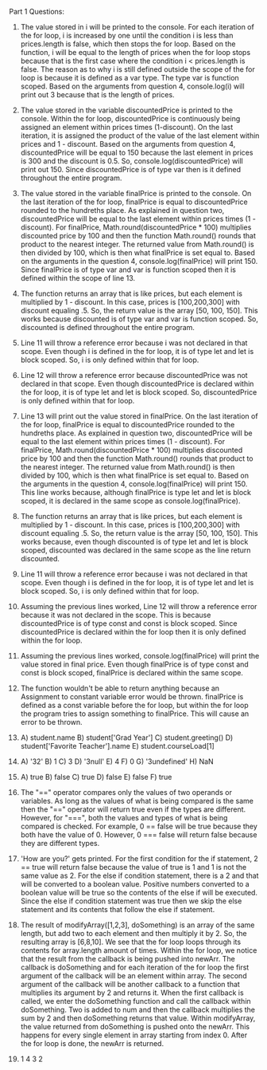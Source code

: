 Part 1 Questions:

1. The value stored in i will be printed to the console. For each iteration of the for loop, i is increased by one until the condition i is less than prices.length is false, which then stops the for loop. Based on the function, i will be equal to the length of prices when the for loop stops because that is the first case where the condition i < prices.length is false. The reason as to why i is still defined outside the scope of the for loop is because it is defined as a var type. The type var is function scoped. Based on the arguments from question 4, console.log(i) will print out 3 because that is the length of prices.

2. The value stored in the variable discountedPrice is printed to the console. Within the for loop, discountedPrice is continuously being assigned an element within prices times (1-discount). On the last iteration, it is assigned the product of the value of the last element within prices and 1 - discount. Based on the arguments from question 4, discountedPrice will be equal to 150 because the last element in prices is 300 and the discount is 0.5. So, console.log(discountedPrice) will print out 150. Since discountedPrice is of type var then is it defined throughout the entire program.

3. The value stored in the variable finalPrice is printed to the console. On the last iteration of the for loop, finalPrice is equal to discountedPrice rounded to the hundreths place. As explained in question two, discountedPrice will be equal to the last element within prices times (1 - discount). For finalPrice, Math.round(discountedPrice * 100) multiplies discounted price by 100 and then the function Math.round() rounds that product to the nearest integer. The returned value from Math.round() is then divided by 100, which is then what finalPrice is set equal to. Based on the arguments in the question 4, console.log(finalPrice) will print 150. Since finalPrice is of type var and var is function scoped then it is defined within the scope of line 13.

4. The function returns an array that is like prices, but each element is multiplied by 1 - discount. In this case, prices is [100,200,300] with discount equaling .5. So, the return value is the array [50, 100, 150]. This works because discounted is of type var and var is function scoped. So, discounted is defined throughout the entire program.

5. Line 11 will throw a reference error because i was not declared in that scope. Even though i is defined in the for loop, it is of type let and let is block scoped. So, i is only defined within that for loop.

6. Line 12 will throw a reference error because discountedPrice was not declared in that scope. Even though discountedPrice is declared within the for loop, it is of type let and let is block scoped. So, discountedPrice is only defined within that for loop.

7. Line 13 will print out the value stored in finalPrice. On the last iteration of the for loop, finalPrice is equal to discountedPrice rounded to the hundreths place. As explained in question two, discountedPrice will be equal to the last element within prices times (1 - discount). For finalPrice, Math.round(discountedPrice * 100) multiplies discounted price by 100 and then the function Math.round() rounds that product to the nearest integer. The returned value from Math.round() is then divided by 100, which is then what finalPrice is set equal to. Based on the arguments in the question 4, console.log(finalPrice) will print 150. This line works because, although finalPrice is type let and let is block scoped, it is declared in the same scope as console.log(finalPrice).

8. The function returns an array that is like prices, but each element is multiplied by 1 - discount. In this case, prices is [100,200,300] with discount equaling .5. So, the return value is the array [50, 100, 150]. This works because, even though discounted is of type let and let is block scoped, discounted was declared in the same scope as the line return discounted.

9. Line 11 will throw a reference error because i was not declared in that scope. Even though i is defined in the for loop, it is of type let and let is block scoped. So, i is only defined within that for loop.

10. Assuming the previous lines worked, Line 12 will throw a reference error because it was not declared in the scope. This is because discountedPrice is of type const and const is block scoped. Since discountedPrice is declared within the for loop then it is only defined within the for loop. 

11. Assuming the previous lines worked, console.log(finalPrice) will print the value stored in final price. Even though finalPrice is of type const and const is block scoped, finalPrice is declared within the same scope.

12. The function wouldn't be able to return anything because an Assignment to constant variable error would be thrown. finalPrice is defined as a const variable before the for loop, but within the for loop the program tries to assign something to finalPrice. This will cause an error to be thrown.

13.
    A) student.name
    B) student['Grad Year']
    C) student.greeting()
    D) student['Favorite Teacher'].name
    E) student.courseLoad[1]
    
14.
    A) '32'
    B) 1
    C) 3
    D) '3null'
    E) 4
    F) 0
    G) '3undefined'
    H) NaN
    
15.
    A) true
    B) false
    C) true
    D) false
    E) false
    F) true

16. The "==" operator compares only the values of two operands or variables. As long as the values of what is being compared is the same then the "==" operator will return true even if the types are different. However, for "===", both the values and types of what is being compared is checked. For example, 0 == false will be true because they both have the value of 0. However, 0 === false will return false because they are different types.

17. 'How are you?' gets printed. For the first condition for the if statement, 2 == true will return false because the value of true is 1 and 1 is not the same value as 2. For the else if condition statement, there is a 2 and that will be converted to a boolean value. Positive numbers converted to a boolean value will be true so the contents of the else if will be executed. Since the else if condition statement was true then we skip the else statement and its contents that follow the else if statement.    
    
19. The result of modifyArray([1,2,3], doSomething) is an array of the same length, but add two to each element and then multiply it by 2. So, the resulting array is [6,8,10]. We see that the for loop loops through its contents for array.length amount of times. Within the for loop, we notice that the result from the callback is being pushed into newArr. The callback is doSomething and for each iteration of the for loop the first argument of the callback will be an element within array. The second argument of the callback will be another callback to a function that multiplies its argument by 2 and returns it. When the first callback is called, we enter the doSomething function and call the callback within doSomething. Two is added to num and then the callback multiplies the sum by 2 and then doSomething returns that value. Within modifyArray, the value returned from doSomething is pushed onto the newArr. This happens for every single element in array starting from index 0. After the for loop is done, the newArr is returned.

21. 1
    4
    3
    2
